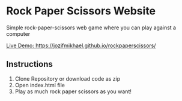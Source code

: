 
# Rock Paper Scissors Website

<p>Simple rock-paper-scissors web game where you can play against a computer</p>
<a href="https://jozifmikhael.github.io/rockpaperscissors/">Live Demo: https://jozifmikhael.github.io/rockpaperscissors/</a>

## Instructions

<ol>
<li>Clone Repository or download code as zip</li>
<li>Open index.html file</li>
<li>Play as much rock paper scissors as you want!</li>
</ol>
